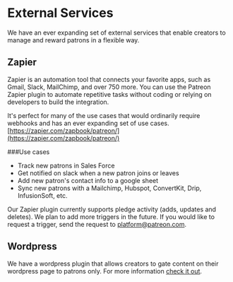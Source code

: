 # External Services
We have an ever expanding set of external services that enable creators to manage and reward patrons in a flexible way.

## Zapier
Zapier is an automation tool that connects your favorite apps, such as Gmail, Slack, MailChimp, and over 750 more. You can use the Patreon Zapier plugin to automate repetitive tasks without coding or relying on developers to build the integration.

It's perfect for many of the use cases that would ordinarily require webhooks and has an ever expanding set of use cases.
[https://zapier.com/zapbook/patreon/](https://zapier.com/zapbook/patreon/)

###Use cases
* Track new patrons in Sales Force
* Get notified on slack when a new patron joins or leaves
* Add new patron's contact info to a google sheet
* Sync new patrons with a Mailchimp, Hubspot, ConvertKit, Drip, InfusionSoft, etc.


Our Zapier plugin currently supports pledge activity (adds, updates and deletes). We plan to add more triggers in the future. If you would like to request a trigger, send the request to [platform@patreon.com](mailto:platform@patreon.com).

## Wordpress
We have a wordpress plugin that allows creators to gate content on their wordpress page to patrons only. For more information [check it out](https://github.com/Patreon/patreon-wordpress).
